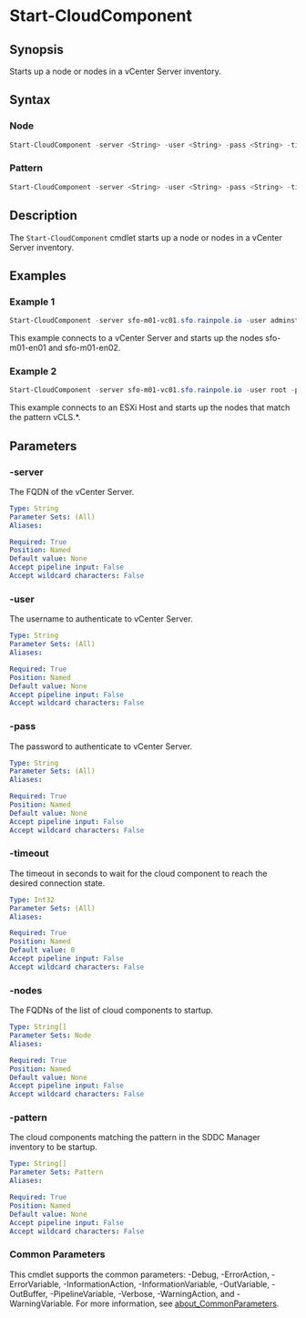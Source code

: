 # Start-CloudComponent

## Synopsis

Starts up a node or nodes in a vCenter Server inventory.

## Syntax

### Node

```powershell
Start-CloudComponent -server <String> -user <String> -pass <String> -timeout <Int32> -nodes <String[]> [<CommonParameters>]
```

### Pattern

```powershell
Start-CloudComponent -server <String> -user <String> -pass <String> -timeout <Int32> -pattern <String[]> [<CommonParameters>]
```

## Description

The `Start-CloudComponent` cmdlet starts up a node or nodes in a vCenter Server inventory.

## Examples

### Example 1

```powershell
Start-CloudComponent -server sfo-m01-vc01.sfo.rainpole.io -user adminstrator@vsphere.local -pass VMw@re1! -timeout 20 -nodes "sfo-m01-en01", "sfo-m01-en02"
```

This example connects to a vCenter Server and starts up the nodes sfo-m01-en01 and sfo-m01-en02.

### Example 2

```powershell
Start-CloudComponent -server sfo-m01-vc01.sfo.rainpole.io -user root -pass VMw@re1! -timeout 20 pattern "^vCLS.*"
```

This example connects to an ESXi Host and starts up the nodes that match the pattern vCLS.*.

## Parameters

### -server

The FQDN of the vCenter Server.

```yaml
Type: String
Parameter Sets: (All)
Aliases:

Required: True
Position: Named
Default value: None
Accept pipeline input: False
Accept wildcard characters: False
```

### -user

The username to authenticate to vCenter Server.

```yaml
Type: String
Parameter Sets: (All)
Aliases:

Required: True
Position: Named
Default value: None
Accept pipeline input: False
Accept wildcard characters: False
```

### -pass

The password to authenticate to vCenter Server.

```yaml
Type: String
Parameter Sets: (All)
Aliases:

Required: True
Position: Named
Default value: None
Accept pipeline input: False
Accept wildcard characters: False
```

### -timeout

The timeout in seconds to wait for the cloud component to reach the desired connection state.

```yaml
Type: Int32
Parameter Sets: (All)
Aliases:

Required: True
Position: Named
Default value: 0
Accept pipeline input: False
Accept wildcard characters: False
```

### -nodes

The FQDNs of the list of cloud components to startup.

```yaml
Type: String[]
Parameter Sets: Node
Aliases:

Required: True
Position: Named
Default value: None
Accept pipeline input: False
Accept wildcard characters: False
```

### -pattern

The cloud components matching the pattern in the SDDC Manager inventory to be startup.

```yaml
Type: String[]
Parameter Sets: Pattern
Aliases:

Required: True
Position: Named
Default value: None
Accept pipeline input: False
Accept wildcard characters: False
```

### Common Parameters

This cmdlet supports the common parameters: -Debug, -ErrorAction, -ErrorVariable, -InformationAction, -InformationVariable, -OutVariable, -OutBuffer, -PipelineVariable, -Verbose, -WarningAction, and -WarningVariable. For more information, see [about_CommonParameters](http://go.microsoft.com/fwlink/?LinkID=113216).
